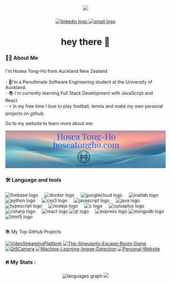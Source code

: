 <div align="center">
  <img height="150" src="https://camo.githubusercontent.com/62da68eb62b1e5f175f7d1f0191dd89a653d7908feb22d37d4a0ab07365d6791/68747470733a2f2f6d656469612e67697068792e636f6d2f6d656469612f4d3967624264396e6244724f5475314d71782f67697068792e676966"  />
</div>

###

<div align="center">
  <a href="https://www.linkedin.com/in/hosea-tong-ho-47b468252/" target="_blank">
    <img src="https://img.shields.io/static/v1?message=LinkedIn&logo=linkedin&label=&color=0077B5&logoColor=white&labelColor=&style=for-the-badge" height="25" alt="linkedin logo"  />
  </a>
  <a href="mailto:tonghoanh2005@gmail.com" target="_blank">
    <img src="https://img.shields.io/static/v1?message=Gmail&logo=gmail&label=&color=D14836&logoColor=white&labelColor=&style=for-the-badge" height="25" alt="gmail logo"  />
  </a>
</div>

###  

<h1 align="center">hey there 👋</h1>

###

<h3 align="left">👩‍💻  About Me</h3>

###

<p align="left">I'm Hosea Tong-Ho from Auckland New Zealand<br><br>- 🔭I’m a Penultimate Software Engineering student at the University of Auckland.<br>- 📚 I'm currently learning Full Stack Development with JavaScript and React<br>- ⚡ In my free time I love to play football, tennis and make my own personal projects on github.</p>
<p>Go to my website to learn more about me: </p>
  <a href="https://hoseatongho.com" target="_blank">
  <img src="linkedInBanner.png"></img>
  </a>

### 

<h3 align="left">🛠 Language and tools</h3> 

###

<div align="left">
  <img src="https://cdn.jsdelivr.net/gh/devicons/devicon/icons/firebase/firebase-plain-wordmark.svg" height="40" alt="firebase logo"  />
  <img width="12" />
  <img src="https://cdn.jsdelivr.net/gh/devicons/devicon/icons/docker/docker-plain-wordmark.svg" height="40" alt="docker logo"  />
  <img width="12" />
  <img src="https://cdn.jsdelivr.net/gh/devicons/devicon/icons/googlecloud/googlecloud-original.svg" height="40" alt="googlecloud logo"  />
  <img width="12" />
  <img src="https://cdn.jsdelivr.net/gh/devicons/devicon/icons/matlab/matlab-original.svg" height="40" alt="matlab logo"  />
  <img width="12" />
  <img src="https://cdn.jsdelivr.net/gh/devicons/devicon/icons/python/python-original.svg" height="40" alt="python logo"  />
  <img width="12" />
  <img src="https://cdn.jsdelivr.net/gh/devicons/devicon/icons/css3/css3-original.svg" height="40" alt="css3 logo"  />
  <img width="12" />
  <img src="https://cdn.jsdelivr.net/gh/devicons/devicon/icons/javascript/javascript-original.svg" height="40" alt="javascript logo"  />
  <img width="12" />
  <img src="https://cdn.jsdelivr.net/gh/devicons/devicon/icons/java/java-original.svg" height="40" alt="java logo"  />
  <img width="12" />
  <img src="https://cdn.jsdelivr.net/gh/devicons/devicon/icons/typescript/typescript-original.svg" height="40" alt="typescript logo"  />
  <img width="12" />
  <img src="https://cdn.jsdelivr.net/gh/devicons/devicon/icons/nodejs/nodejs-original.svg" height="40" alt="nodejs logo"  />
  <img width="12" />
  <img src="https://cdn.jsdelivr.net/gh/devicons/devicon/icons/c/c-original.svg" height="40" alt="c logo"  />
  <img width="12" />
  <img src="https://cdn.jsdelivr.net/gh/devicons/devicon/icons/cplusplus/cplusplus-original.svg" height="40" alt="cplusplus logo"  />
  <img width="12" />
  <img src="https://cdn.jsdelivr.net/gh/devicons/devicon/icons/csharp/csharp-original.svg" height="40" alt="csharp logo"  />
  <img width="12" />
  <img src="https://cdn.jsdelivr.net/gh/devicons/devicon/icons/react/react-original.svg" height="40" alt="react logo"  />
  <img src="https://cdn.jsdelivr.net/gh/devicons/devicon/icons/qt/qt-original.svg" height="40" alt="qt logo"  />
  <img width="12" />
  <img src="https://cdn.jsdelivr.net/gh/devicons/devicon/icons/express/express-original.svg" height="40" alt="express logo"  />
  <img src="https://cdn.jsdelivr.net/gh/devicons/devicon/icons/mongodb/mongodb-original.svg" height="40" alt="mongodb logo"  />
  <img src="https://cdn.jsdelivr.net/gh/devicons/devicon/icons/html5/html5-original.svg" height="40" alt="html5 logo"  />
</div>

##
📚 My Top GitHub Projects

<p align="left">
<a href="https://github.com/SirBillyBobJoe/VideoStreamingPlatform"><img width="250" src="https://denvercoder1-github-readme-stats.vercel.app/api/pin/?username=SirBillyBobJoe&repo=VideoStreamingPlatform&theme=react&bg_color=1F222E&title_color=F85D7F&icon_color=F8D866&border_color=404040" alt="VideoStreamingPlatform"></a>
<a href="https://github.com/SirBillyBobJoe/The-Singularity-Escape-Room-Game"><img width="250" src="https://denvercoder1-github-readme-stats.vercel.app/api/pin/?username=SirBillyBobJoe&repo=The-Singularity-Escape-Room-Game&theme=react&bg_color=1F222E&title_color=F85D7F&icon_color=F8D866&border_color=404040" alt="The-Singularity-Escape-Room-Game"></a>
<a href="https://github.com/SirBillyBobJoe/Qt5Camera"><img width="250" src="https://denvercoder1-github-readme-stats.vercel.app/api/pin/?username=SirBillyBobJoe&repo=Qt5Camera&theme=react&bg_color=1F222E&title_color=F85D7F&icon_color=F8D866&border_color=404040" alt="Qt5Camera"></a>
<a href="https://github.com/SirBillyBobJoe/Machine-Learning-Image-Detection"><img width="250" src="https://denvercoder1-github-readme-stats.vercel.app/api/pin/?username=SirBillyBobJoe&repo=Machine-Learning-Image-Detection&theme=react&bg_color=1F222E&title_color=F85D7F&icon_color=F8D866&border_color=404040" alt="Machine-Learning-Image-Detection"></a>
<a href="https://github.com/SirBillyBobJoe/Personal-Website"><img width="250" src="https://denvercoder1-github-readme-stats.vercel.app/api/pin/?username=SirBillyBobJoe&repo=Personal-Website&theme=react&bg_color=1F222E&title_color=F85D7F&icon_color=F8D866&border_color=404040" alt="Personal-Website"></a>
</p>

###

<div align="left">
</div>

###
</div>

###
###

<h3 align="left">🔥   My Stats :</h3>

###

<div align="center">
  <img src="https://github-readme-stats.vercel.app/api/top-langs?username=SirBillyBobJoe&locale=en&hide_title=false&layout=compact&card_width=320&langs_count=6&theme=dracula&hide_border=false&order=2" height="300" alt="languages graph"  />
    <a href="https://leetcode.com/SirBillyBobJoe/" target="_blank"><img src="https://leetcard.jacoblin.cool/SirBillyBobJoe?theme=dark&font=JetBrains%20Mono&border_color=404040" height="255" target="_blank"/>
  </a>
</div>

###

